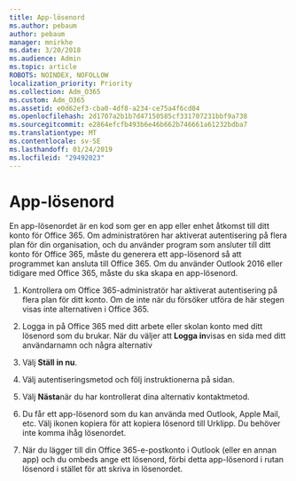 ```yaml
---
title: App-lösenord
ms.author: pebaum
author: pebaum
manager: mnirkhe
ms.date: 3/20/2018
ms.audience: Admin
ms.topic: article
ROBOTS: NOINDEX, NOFOLLOW
localization_priority: Priority
ms.collection: Adm_O365
ms.custom: Adm_O365
ms.assetid: e0d62ef3-cba0-4df8-a234-ce75a4f6cd84
ms.openlocfilehash: 2d1707a2b1b7d47150585cf331707231bbf9a738
ms.sourcegitcommit: e2864efcfb493b6e46b662b746661a61232bdba7
ms.translationtype: MT
ms.contentlocale: sv-SE
ms.lasthandoff: 01/24/2019
ms.locfileid: "29492023"
---
```

# <a name="app-passwords"></a>App-lösenord

En app-lösenordet är en kod som ger en app eller enhet åtkomst till ditt konto för Office 365. Om administratören har aktiverat autentisering på flera plan för din organisation, och du använder program som ansluter till ditt konto för Office 365, måste du generera ett app-lösenord så att programmet kan ansluta till Office 365. Om du använder Outlook 2016 eller tidigare med Office 365, måste du ska skapa en app-lösenord.
  
1. Kontrollera om Office 365-administratör har aktiverat autentisering på flera plan för ditt konto. Om de inte när du försöker utföra de här stegen visas inte alternativen i Office 365.
    
2. Logga in på Office 365 med ditt arbete eller skolan konto med ditt lösenord som du brukar. När du väljer att **Logga in**visas en sida med ditt användarnamn och några alternativ 
    
3. Välj **Ställ in nu**. 
    
4. Välj autentiseringsmetod och följ instruktionerna på sidan.
    
5. Välj **Nästa**när du har kontrollerat dina alternativ kontaktmetod. 
    
6. Du får ett app-lösenord som du kan använda med Outlook, Apple Mail, etc. Välj ikonen kopiera för att kopiera lösenord till Urklipp. Du behöver inte komma ihåg lösenordet. 
    
7. När du lägger till din Office 365-e-postkonto i Outlook (eller en annan app) och du ombeds ange ett lösenord, förbi detta app-lösenord i rutan lösenord i stället för att skriva in lösenordet. 
    

